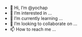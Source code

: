 - 👋 Hi, I’m @yochap
- 👀 I’m interested in ...
- 🌱 I’m currently learning ...
- 💞️ I’m looking to collaborate on ...
- 📫 How to reach me ...

<!---
yochap/yochap is a ✨ special ✨ repository because its `README.md` (this file) appears on your GitHub profile.
You can click the Preview link to take a look at your changes.
--->
